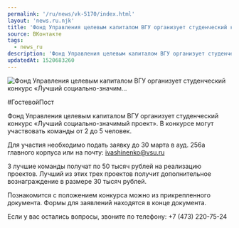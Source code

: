 ```yaml
---
permalink: '/ru/news/vk-5170/index.html'
layout: 'news.ru.njk'
title: 'Фонд Управления целевым капиталом ВГУ организует студенческий конкурс «Лучший социально-значим'
source: ВКонтакте
tags:
  - news_ru
description: 'Фонд Управления целевым капиталом ВГУ организует студенческий конкурс «Лучший социально-значим…'
updatedAt: 1520683260
---
```

![Фонд Управления целевым капиталом ВГУ организует студенческий конкурс «Лучший социально-значим…](https://sun9-53.userapi.com/impf/c840627/v840627792/634f5/l3jhi4fV0gs.jpg?size=1280x853&quality=96&sign=b71b15088ada479e354205877be6045b&c_uniq_tag=xxjU_EouWh7OcC2YWtAyYDao5KjdetXDRfuhHEFZ9DU&type=album)

#ГостевойПост

Фонд Управления целевым капиталом ВГУ организует студенческий конкурс «Лучший социально-значимый проект». В конкурсе могут участвовать команды от 2 до 5 человек.

Для участия необходимо подать заявку до 30 марта в ауд. 256а главного корпуса или на почту: ivashinenko@vsu.ru

3 лучшие команды получат по 50 тысяч рублей на реализацию проектов. Лучший из этих трех проектов получит дополнительное вознаграждение в размере 30 тысяч рублей.

Познакомится с положением конкурса можно из прикрепленного документа. Формы для заявлений находятся в конце документа.

Если у вас остались вопросы, звоните по телефону: +7 (473) 220-75-24
